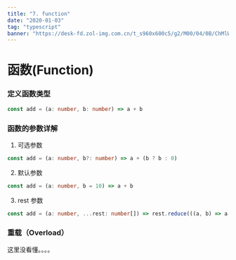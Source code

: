 ```yaml
---
title: "7. function"
date: "2020-01-03"
tag: "typescript"
banner: "https://desk-fd.zol-img.com.cn/t_s960x600c5/g2/M00/04/0B/ChMlWl0-oHmIDZvqAAdz3RsOKEYAAMMNwPQhEkAB3P1417.jpg"
---
```


# 函数(Function)

### 定义函数类型
```ts
const add = (a: number, b: number) => a + b
```

### 函数的参数详解
1. 可选参数
```ts
const add = (a: number, b?: number) => a + (b ? b : 0)
```

2. 默认参数
```ts
const add = (a: number, b = 10) => a + b
```

3. rest 参数
```ts
const add = (a: number, ...rest: number[]) => rest.reduce(((a, b) => a + b), a)
```

### 重载（Overload）
这里没看懂。。。。


